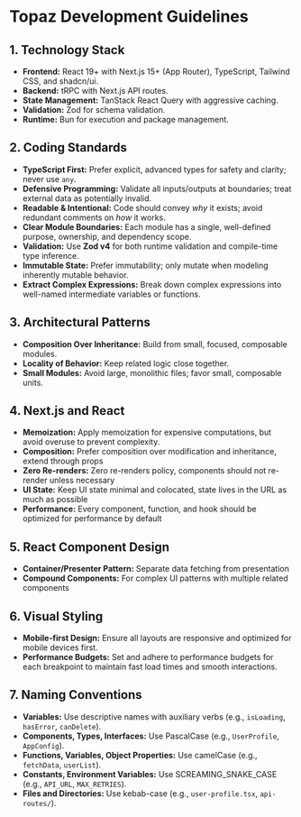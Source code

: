 # Topaz Development Guidelines

## 1. Technology Stack

- **Frontend:** React 19+ with Next.js 15+ (App Router), TypeScript, Tailwind CSS, and shadcn/ui.
- **Backend:** tRPC with Next.js API routes.
- **State Management:** TanStack React Query with aggressive caching.
- **Validation:** Zod for schema validation.
- **Runtime:** Bun for execution and package management.

## 2. Coding Standards

- **TypeScript First:** Prefer explicit, advanced types for safety and clarity; never use `any`.
- **Defensive Programming:** Validate all inputs/outputs at boundaries; treat external data as potentially invalid.
- **Readable & Intentional:** Code should convey *why* it exists; avoid redundant comments on *how* it works.
- **Clear Module Boundaries:** Each module has a single, well-defined purpose, ownership, and dependency scope.
- **Validation:** Use **Zod v4** for both runtime validation and compile-time type inference.
- **Immutable State:** Prefer immutability; only mutate when modeling inherently mutable behavior.
- **Extract Complex Expressions:** Break down complex expressions into well-named intermediate variables or functions.

## 3. Architectural Patterns

- **Composition Over Inheritance:** Build from small, focused, composable modules.
- **Locality of Behavior:** Keep related logic close together.
- **Small Modules:** Avoid large, monolithic files; favor small, composable units.

## 4. Next.js and React

- **Memoization:** Apply memoization for expensive computations, but avoid overuse to prevent complexity.
- **Composition:** Prefer composition over modification and inheritance, extend through props
- **Zero Re-renders:** Zero re-renders policy, components should not re-render unless necessary
- **UI State:** Keep UI state minimal and colocated, state lives in the URL as much as possible
- **Performance:** Every component, function, and hook should be optimized for performance by default

## 5. React Component Design

- **Container/Presenter Pattern:** Separate data fetching from presentation
- **Compound Components:** For complex UI patterns with multiple related components

## 6. Visual Styling

- **Mobile-first Design:** Ensure all layouts are responsive and optimized for mobile devices first.
- **Performance Budgets:** Set and adhere to performance budgets for each breakpoint to maintain fast load times and smooth interactions.

## 7. Naming Conventions

- **Variables:** Use descriptive names with auxiliary verbs (e.g., `isLoading`, `hasError`, `canDelete`).
- **Components, Types, Interfaces:** Use PascalCase (e.g., `UserProfile`, `AppConfig`).
- **Functions, Variables, Object Properties:** Use camelCase (e.g., `fetchData`, `userList`).
- **Constants, Environment Variables:** Use SCREAMING_SNAKE_CASE (e.g., `API_URL`, `MAX_RETRIES`).
- **Files and Directories:** Use kebab-case (e.g., `user-profile.tsx`, `api-routes/`).